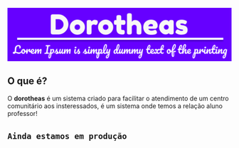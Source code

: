 ![Dorotheas logo](public/images/logo.png)

## **O que é?** 
O **dorotheas** é um sistema criado para facilitar o atendimento 
de um centro comunitário aos insteressados, é um sistema onde 
temos a relação aluno professor!

## `Ainda estamos em produção` 
